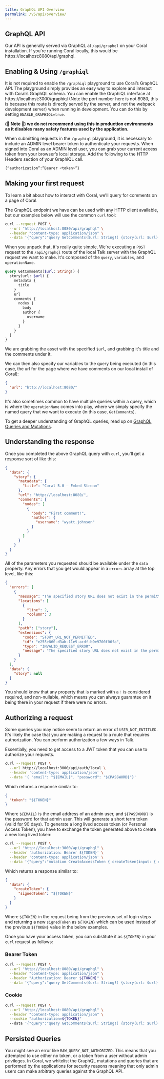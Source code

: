 ```yaml
---
title: GraphQL API Overview
permalink: /v5/api/overview/
---
```


## GraphQL API

Our API is generally served via GraphQL at `/api/graphql` on your Coral installation. If you're running Coral locally, this would be https://localhost:8080/api/graphql.

## Enabling & Using `/graphiql`

It is not required to enable the `/graphiql` playground to use Coral’s GraphQL API. The playground simply provides an easy way to explore and interact with Coral’s GraphQL schema. You can enable the GraphiQL interface at https://localhost:3000/graphiql (Note the port number here is not 8080, this is because this route is directly served by the server, and not the webpack development server) when running in development. You can do this by setting `ENABLE_GRAPHIQL=true`. 

**(🚨 Note 🚨) we do not recommend using this in production environments as it disables many safety features used by the application**. 

When submitting requests in the `/graphiql` playground, it is necessary to include an ADMIN level bearer token to authenticate your requests. When signed into Coral as an ADMIN level user, you can grab your current access token from your browser’s local storage. Add the following to the HTTP Headers section of your GraphiQL call.
```sh
{“authorization”:”Bearer <token>”}
```


## Making your first request

To learn a bit about how to interact with Coral, we'll query for comments on a
page of Coral.

The GraphQL endpoint we have can be used with any HTTP client available, but our
examples below will use the common `curl` tool:

```sh
curl --request POST \
  --url "http://localhost:8080/api/graphql" \
  --header "content-type: application/json" \
  --data '{"query":"query GetComments($url: String!) {story(url: $url) { id metadata { title } url comments { nodes { id body author { id username } } } } }","variables":{"url":"http://localhost:8080/"},"operationName":"GetComments"}'
```

When you unpack that, it's really quite simple. We're executing a `POST` request
to the `/api/graphql` route of the local Talk server with the GraphQL
request we want to make. It's composed of the `query`, `variables`, and
`operationName`.

```graphql
query GetComments($url: String!) {
  story(url: $url) {
    metadata {
      title
    }
    url
    comments {
      nodes {
        body
        author {
          username
        }
      }
    }
  }
}
```

We are grabbing the asset with the specified `$url`, and grabbing it's title and the comments under it.

We can then also specify our variables to the query being executed (in this
case, the url for the page where we have comments on our local install of Coral):

```json
{
  "url": "http://localhost:8080/"
}
```

It's also sometimes common to have multiple queries within a query, which is
where the `operationName` comes into play, where we simply specify the named
query that we want to execute (in this case, `GetComments`).

To get a deeper understanding of GraphQL queries, read up on
[GraphQL Queries and Mutations](http://graphql.org/learn/queries/).

## Understanding the response

Once you completed the above GraphQL query with `curl`, you'll get a response
sort of like this:

```json
{
  "data": {
    "story": {
      "metadata": {
        "title": "Coral 5.0 – Embed Stream"
      },
      "url": "http://localhost:8080/",
      "comments": {
        "nodes": [
          {
            "body": "First comment!",
            "author": {
              "username": "wyatt.johnson"
            }
          }
        ]
      }
    }
  }
}
```

All of the parameters you requested should be available under the `data`
property. Any errors that you get would appear in a `errors` array at the top
level, like this:

```json
{
  "errors": [
    {
      "message": "The specified story URL does not exist in the permitted domains list.",
      "locations": [
        {
          "line": 2,
          "column": 3
        }
      ],
      "path": ["story"],
      "extensions": {
        "code": "STORY_URL_NOT_PERMITTED",
        "id": "e255e860-d3ab-11e9-acdf-b9e9700f06fa",
        "type": "INVALID_REQUEST_ERROR",
        "message": "The specified story URL does not exist in the permitted domains list."
      }
    }
  ],
  "data": {
    "story": null
  }
}
```

You should know that any property that is marked with a `!` is considered
required, and non-nullable, which means you can always guarantee on it being
there in your request if there were no errors.

## Authorizing a request

Some queries you may notice seem to return an error of
`USER_NOT_ENTITLED`. It's likely the case that you are making a request to a
route that requires authorization. You can perform authorization a few ways in
Talk.

Essentially, you need to get access to a JWT token that you can use to authorize
your requests.

```sh
curl --request POST \
  --url http://localhost:3000/api/auth/local \
  --header 'content-type: application/json' \
  --data '{ "email": "${EMAIL}", "password": "${PASSWORD}"}'
```

Which returns a response similar to:

```json
{
  "token": "${TOKEN}"
}
```

Where `${EMAIL}` is the email address of an admin user, and `${PASSWORD}` is the password for that admin user. This will generate a short term token (valid for 90 days). To generate a long lived access token (or Personal Access Token), you have to exchange the token generated above to create a new long lived token:

```sh
curl --request POST \
  --url "http://localhost:3000/api/graphql" \
  --header 'authorization: Bearer ${TOKEN}' \
  --header 'content-type: application/json' \
  --data '{"query":"mutation CreateAccessToken { createToken(input: { clientMutationId: \"\", name: \"My PAT\" }) { signedToken }}","operationName":"CreateAccessToken"}'
```

Which returns a response similar to:

```json
{
  "data": {
    "createToken": {
      "signedToken": "${TOKEN}"
    }
  }
}
```

Where `${TOKEN}` in the request being from the previous set of login steps and returning a new `signedToken` as `${TOKEN}` which can be used instead of the previous `${TOKEN}` value in the below examples.

Once you have your access token, you can substitute it as `${TOKEN}` in your
`curl` request as follows:

### Bearer Token

```sh
curl --request POST \
  --url "http://localhost:8080/api/graphql" \
  --header "content-type: application/json" \
  --header "Authorization: Bearer ${TOKEN}" \
  --data '{"query":"query GetComments($url: String!) {story(url: $url) { id metadata { title } url comments { nodes { id body author { id username } } } } }","variables":{"url":"http://localhost:8080/"},"operationName":"GetComments"}'
```

### Cookie

```sh
curl --request POST \
  --url "http://localhost:8080/api/graphql" \
  --header "content-type: application/json" \
  --cookie "authorization=${TOKEN}"
  --data '{"query":"query GetComments($url: String!) {story(url: $url) { id metadata { title } url comments { nodes { id body author { id username } } } } }","variables":{"url":"http://localhost:8080/"},"operationName":"GetComments"}'
```

## Persisted Queries

You might see an error like `RAW_QUERY_NOT_AUTHORIZED`. This means that you attempted to use either no token, or a token from a user without admin privileges. In Coral, we whitelist the GraphQL mutations and queries that are performed by the applications for security reasons meaning that only admin users can make arbitrary queries against the GraphQL API.
